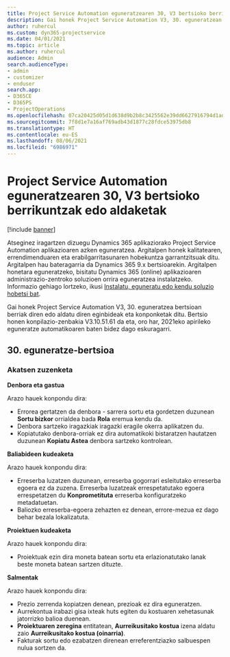 ```yaml
---
title: Project Service Automation eguneratzearen 30, V3 bertsioko berrikuntzak edo aldaketak
description: Gai honek Project Service Automation V3, 30. eguneratzean erabilgarri dauden eginbideak eta konponketak ditu.
author: ruhercul
ms.custom: dyn365-projectservice
ms.date: 04/01/2021
ms.topic: article
ms.author: ruhercul
audience: Admin
search.audienceType:
- admin
- customizer
- enduser
search.app:
- D365CE
- D365PS
- ProjectOperations
ms.openlocfilehash: 07ca20425d05d1d638d9b2b8c3425562e39dd6627916794d1ad8441f00658459
ms.sourcegitcommit: 7f8d1e7a16af769adb43d1877c28fdce53975db8
ms.translationtype: HT
ms.contentlocale: eu-ES
ms.lasthandoff: 08/06/2021
ms.locfileid: "6986971"
---
```

# <a name="whats-new-or-changed-in-project-service-automation-update-release-30-v3"></a>Project Service Automation eguneratzearen 30, V3 bertsioko berrikuntzak edo aldaketak

[!include [banner](../includes/psa-now-project-operations.md)]

Atseginez iragartzen dizuegu Dynamics 365 aplikaziorako Project Service Automation aplikazioaren azken eguneratzea. Argitalpen honek kalitatearen, errendimenduaren eta erabilgarritasunaren hobekuntza garrantzitsuak ditu. Argitalpen hau bateragarria da Dynamics 365 9.x bertsioarekin. Argitalpen honetara eguneratzeko, bisitatu Dynamics 365 (online) aplikazioaren administrazio-zentroko soluzioen orrira eguneratzea instalatzeko. Informazio gehiago lortzeko, ikusi [Instalatu, eguneratu edo kendu soluzio hobetsi bat](/power-platform/admin/install-remove-preferred-solution.md).

Gai honek Project Service Automation V3, 30. eguneratzea bertsioan berriak diren edo aldatu diren eginbideak eta konponketak ditu. Bertsio honen konpilazio-zenbakia V3.10.51.61 da eta, oro har, 2021eko apirileko eguneratze automatikoaren baten bidez dago eskuragarri.

## <a name="update-release-30"></a>30. eguneratze-bertsioa

### <a name="bug-fixes"></a>Akatsen zuzenketa

**Denbora eta gastua**

Arazo hauek konpondu dira:

- Errorea gertatzen da denbora - sarrera sortu eta gordetzen duzunean **Sortu bizkor** orrialdea bada **Rola** eremua kendu da.
- Denbora sartzeko iragazkiak iragazki eragile okerra aplikatzen du.
- Kopiatutako denbora-orriak ez dira automatikoki bistaratzen hautatzen duzunean **Kopiatu Astea** denbora sartzeko kontrolean.

**Baliabideen kudeaketa**

Arazo hauek konpondu dira:

- Erreserba luzatzen duzunean, erreserba gogorrari esleitutako erreserba egoera ez da zuzena. Erreserba luzatzeak errespetatutako egoera errespetatzen du **Konprometituta** erreserba konfiguratzeko metadatuetan.
- Baliozko erreserba-egoera zehazten ez denean, errore-mezua ez dago behar bezala lokalizatuta.

**Proiektuen kudeaketa**

Arazo hauek konpondu dira:

- Proiektuak ezin dira moneta batean sortu eta erlazionatutako lanak beste moneta batean sartzen dituzte.

**Salmentak**

Arazo hauek konpondu dira:

- Prezio zerrenda kopiatzen denean, prezioak ez dira eguneratzen.
- Aurrekontua irabazi gisa ixteak huts egiten du kostuaren xehetasunak jatorrizko balioa duenean.
- **Proiektuaren zeregina** entitatean, **Aurreikusitako kostua** izena aldatu zaio **Aurreikusitako kostua (oinarria)**.
- Fakturak sortu edo ezabatzen direnean erreferentziazko salbuespen nulua sortzen da.
